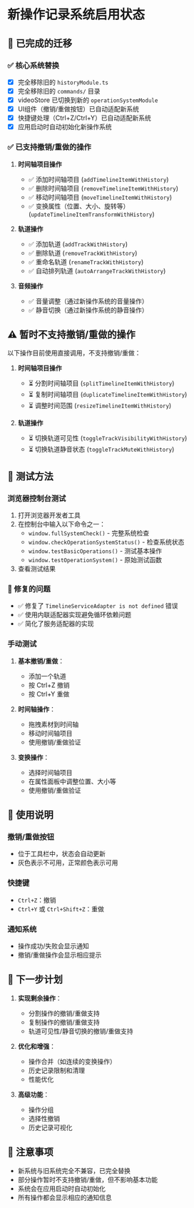 # 新操作记录系统启用状态

## 🎉 已完成的迁移

### ✅ 核心系统替换
- [x] 完全移除旧的 `historyModule.ts`
- [x] 完全移除旧的 `commands/` 目录
- [x] videoStore 已切换到新的 `operationSystemModule`
- [x] UI组件（撤销/重做按钮）已自动适配新系统
- [x] 快捷键处理（Ctrl+Z/Ctrl+Y）已自动适配新系统
- [x] 应用启动时自动初始化新操作系统

### ✅ 已支持撤销/重做的操作
1. **时间轴项目操作**
   - ✅ 添加时间轴项目 (`addTimelineItemWithHistory`)
   - ✅ 删除时间轴项目 (`removeTimelineItemWithHistory`)
   - ✅ 移动时间轴项目 (`moveTimelineItemWithHistory`)
   - ✅ 变换属性（位置、大小、旋转等）(`updateTimelineItemTransformWithHistory`)

2. **轨道操作**
   - ✅ 添加轨道 (`addTrackWithHistory`)
   - ✅ 删除轨道 (`removeTrackWithHistory`)
   - ✅ 重命名轨道 (`renameTrackWithHistory`)
   - ✅ 自动排列轨道 (`autoArrangeTrackWithHistory`)

3. **音频操作**
   - ✅ 音量调整（通过新操作系统的音量操作）
   - ✅ 静音切换（通过新操作系统的静音操作）

## ⚠️ 暂时不支持撤销/重做的操作

以下操作目前使用直接调用，不支持撤销/重做：

1. **时间轴项目操作**
   - ⏳ 分割时间轴项目 (`splitTimelineItemWithHistory`)
   - ⏳ 复制时间轴项目 (`duplicateTimelineItemWithHistory`)
   - ⏳ 调整时间范围 (`resizeTimelineItemWithHistory`)

2. **轨道操作**
   - ⏳ 切换轨道可见性 (`toggleTrackVisibilityWithHistory`)
   - ⏳ 切换轨道静音状态 (`toggleTrackMuteWithHistory`)

## 🧪 测试方法

### 浏览器控制台测试
1. 打开浏览器开发者工具
2. 在控制台中输入以下命令之一：
   - `window.fullSystemCheck()` - 完整系统检查
   - `window.checkOperationSystemStatus()` - 检查系统状态
   - `window.testBasicOperations()` - 测试基本操作
   - `window.testOperationSystem()` - 原始测试函数
3. 查看测试结果

### 🔧 修复的问题
- ✅ 修复了 `TimelineServiceAdapter is not defined` 错误
- ✅ 使用内联适配器实现避免循环依赖问题
- ✅ 简化了服务适配器的实现

### 手动测试
1. **基本撤销/重做**：
   - 添加一个轨道
   - 按 Ctrl+Z 撤销
   - 按 Ctrl+Y 重做

2. **时间轴操作**：
   - 拖拽素材到时间轴
   - 移动时间轴项目
   - 使用撤销/重做验证

3. **变换操作**：
   - 选择时间轴项目
   - 在属性面板中调整位置、大小等
   - 使用撤销/重做验证

## 🔧 使用说明

### 撤销/重做按钮
- 位于工具栏中，状态会自动更新
- 灰色表示不可用，正常颜色表示可用

### 快捷键
- `Ctrl+Z`：撤销
- `Ctrl+Y` 或 `Ctrl+Shift+Z`：重做

### 通知系统
- 操作成功/失败会显示通知
- 撤销/重做操作会显示相应提示

## 🚀 下一步计划

1. **实现剩余操作**：
   - 分割操作的撤销/重做支持
   - 复制操作的撤销/重做支持
   - 轨道可见性/静音切换的撤销/重做支持

2. **优化和增强**：
   - 操作合并（如连续的变换操作）
   - 历史记录限制和清理
   - 性能优化

3. **高级功能**：
   - 操作分组
   - 选择性撤销
   - 历史记录可视化

## 📝 注意事项

- 新系统与旧系统完全不兼容，已完全替换
- 部分操作暂时不支持撤销/重做，但不影响基本功能
- 系统会在应用启动时自动初始化
- 所有操作都会显示相应的通知信息
